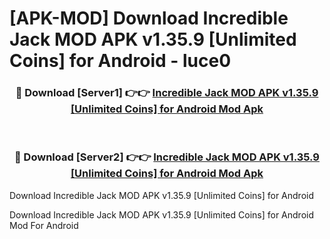 # [APK-MOD] Download Incredible Jack MOD APK v1.35.9 [Unlimited Coins] for Android - luce0


<div align="center">
<h3>🔴 Download [Server1] 👉👉 <a href="https://apk-comot.site?title=Incredible_Jack_MOD_APK_v1.35.9_[Unlimited_Coins]_for_Android">Incredible Jack MOD APK v1.35.9 [Unlimited Coins] for Android Mod Apk</a></h3><br>
<h3>🔴 Download [Server2] 👉👉 <a href="https://apk-comot.site?title=Incredible_Jack_MOD_APK_v1.35.9_[Unlimited_Coins]_for_Android">Incredible Jack MOD APK v1.35.9 [Unlimited Coins] for Android Mod Apk</a></h3>
</div>



Download Incredible Jack MOD APK v1.35.9 [Unlimited Coins] for Android 

Download Incredible Jack MOD APK v1.35.9 [Unlimited Coins] for Android Mod For Android
